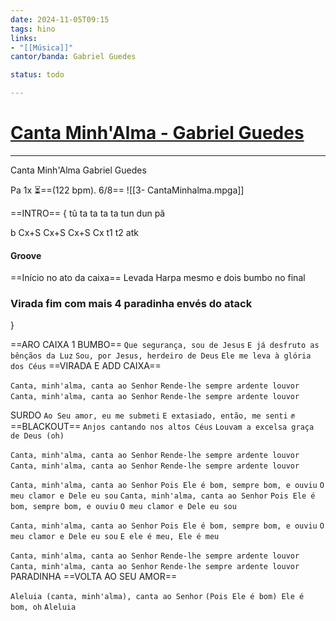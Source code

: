 ```yaml
---
date: 2024-11-05T09:15
tags: hino
links: 
- "[[Música]]"
cantor/banda: Gabriel Guedes

status: todo

---
```

# [Canta Minh'Alma - Gabriel Guedes](https://youtu.be/xPo8KIFbkU0?si=0RLohI7RpldYB_2j)
---

Canta Minh'Alma
Gabriel Guedes

Pa 1x
⏳==(122 bpm). 6/8== 
![[3- CantaMinhalma.mpga]]


==INTRO== {
tũ ta ta ta
ta tun dun pã

b Cx+S Cx+S Cx+S
Cx t1 t2 atk
#### Groove
==Início no ato da caixa==
Levada Harpa mesmo e dois bumbo no final

### Virada fim com mais 4 paradinha envés do atack

}

==ARO CAIXA 1 BUMBO==
`Que segurança, sou de Jesus`
`E já desfruto as bênçãos da Luz`
`Sou, por Jesus, herdeiro de Deus`
`Ele me leva à glória dos Céus` ==VIRADA E ADD CAIXA==

`Canta, minh'alma, canta ao Senhor`
`Rende-lhe sempre ardente louvor`
`Canta, minh'alma, canta ao Senhor`
`Rende-lhe sempre ardente louvor`

SURDO
`Ao Seu amor, eu me submeti`
`E extasiado, então, me senti` ✊==BLACKOUT==
`Anjos cantando nos altos Céus`
`Louvam a excelsa graça de Deus (oh)`

`Canta, minh'alma, canta ao Senhor`
`Rende-lhe sempre ardente louvor`
`Canta, minh'alma, canta ao Senhor`
`Rende-lhe sempre ardente louvor`

`Canta, minh'alma, canta ao Senhor`
`Pois Ele é bom, sempre bom, e ouviu`
`O meu clamor e Dele eu sou`
`Canta, minh'alma, canta ao Senhor`
`Pois Ele é bom, sempre bom, e ouviu`
`O meu clamor e Dele eu sou`

`Canta, minh'alma, canta ao Senhor`
`Pois Ele é bom, sempre bom, e ouviu`
`O meu clamor e Dele eu sou`
`E ele é meu, Ele é meu`

`Canta, minh'alma, canta ao Senhor`
`Rende-lhe sempre ardente louvor`
`Canta, minh'alma, canta ao Senhor`
`Rende-lhe sempre ardente louvor` PARADINHA
==VOLTA AO SEU AMOR==

`Aleluia (canta, minh'alma), canta ao Senhor`
`(Pois Ele é bom) Ele é bom, oh`
`Aleluia`


